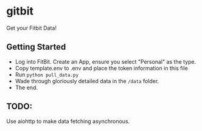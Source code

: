 # gitbit
Get your Fitbit Data!

## Getting Started

- Log into FitBit. Create an App, ensure you select "Personal" as the type.
- Copy template.env to .env and place the token information in this file
- Run `python pull_data.py`
- Wade through gloriously detailed data in the `/data` folder.
- The end.


## TODO:

Use aiohttp to make data fetching asynchronous.
